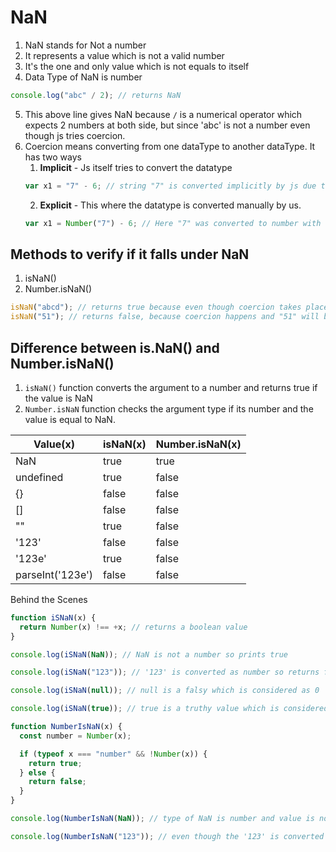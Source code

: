 # NaN

1. NaN stands for Not a number
2. It represents a value which is not a valid number
3. It's the one and only value which is not equals to itself
4. Data Type of NaN is number

```js
console.log("abc" / 2); // returns NaN
```

5. This above line gives NaN because `/` is a numerical operator which expects 2 numbers at both side, but since 'abc' is not a number even though js tries coercion.
6. Coercion means converting from one dataType to another dataType. It has two ways
   1. **Implicit** - Js itself tries to convert the datatype
   ```js
   var x1 = "7" - 6; // string "7" is converted implicitly by js due to "-" is a numerical operator
   ```
   2. **Explicit** - This where the datatype is converted manually by us.
   ```js
   var x1 = Number("7") - 6; // Here "7" was converted to number with external factors
   ```

## Methods to verify if it falls under NaN

1. isNaN()
2. Number.isNaN()

```js
isNaN("abcd"); // returns true because even though coercion takes place it's not a number
isNaN("51"); // returns false, because coercion happens and "51" will be converted as 51 which is a number
```

## Difference between is.NaN() and Number.isNaN()

1. `isNaN()` function converts the argument to a number and returns true if the value is NaN
2. `Number.isNaN` function checks the argument type if its number and the value is equal to NaN.

| Value(x)         | isNaN(x) | Number.isNaN(x) |
| ---------------- | -------- | --------------- |
| NaN              | true     | true            |
| undefined        | true     | false           |
| {}               | false    | false           |
| []               | false    | false           |
| ""               | true     | false           |
| '123'            | false    | false           |
| '123e'           | true     | false           |
| parseInt('123e') | false    | false           |

Behind the Scenes

```js
function iSNaN(x) {
  return Number(x) !== +x; // returns a boolean value
}

console.log(iSNaN(NaN)); // NaN is not a number so prints true

console.log(iSNaN("123")); // '123' is converted as number so returns false

console.log(iSNaN(null)); // null is a falsy which is considered as 0

console.log(iSNaN(true)); // true is a truthy value which is considered as 1 in this case

function NumberIsNaN(x) {
  const number = Number(x);

  if (typeof x === "number" && !Number(x)) {
    return true;
  } else {
    return false;
  }
}

console.log(NumberIsNaN(NaN)); // type of NaN is number and value is not a number so prints true

console.log(NumberIsNaN("123")); // even though the '123' is converted to number but the initial data type of the value is not an number so it returns false
```

